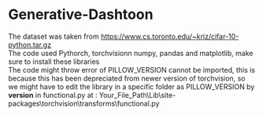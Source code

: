 # Generative-Dashtoon
The dataset was taken from  https://www.cs.toronto.edu/~kriz/cifar-10-python.tar.gz <br>
The code used Pythorch, torchvisionn numpy, pandas and matplotlib, make sure to install these libraries <br>
The code might throw error of PILLOW_VERSION cannot be imported, this is because this has been depreciated from newer version of torchvision, so we might have to edit the library in a specific folder as PILLOW_VERSION  by __version__  in functional.py at : Your_File_Path\Lib\site-packages\torchvision\transforms\functional.py
